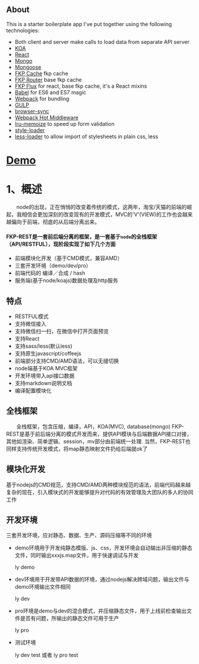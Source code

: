 ## About

This is a starter boilerplate app I've put together using the following technologies:

* Both client and server make calls to load data from separate API server
* [KOA](https://github.com/koajs/koa)
* [React](https://github.com/facebook/react)
* [Mongo](https://github.com/mongodb/mongo)
* [Mongoose](https://github.com/Automattic/mongoose)
* [FKP Cache](#) fkp cache
* [FKP Router](#) base fkp cache
* [FKP Flux](#) for react, base fkp cache, it's a React mixins
* [Babel](http://babeljs.io) for ES6 and ES7 magic
* [Webpack](http://webpack.github.io) for bundling
* [GULP](https://github.com/gulpjs/gulp)
* [browser-sync](https://github.com/BrowserSync/browser-sync)
* [Webpack Hot Middleware](https://github.com/glenjamin/webpack-hot-middleware)
* [lru-memoize](https://github.com/erikras/lru-memoize) to speed up form validation
* [style-loader](https://github.com/webpack/style-loader)  
* [less-loader](https://github.com/webpack/less-loader) to allow import of stylesheets in plain css, less

# [Demo](http://www.agzgz.com)

# 1、概述  
&#160; &#160; &#160; &#160;node的出现，正在悄悄的改变着传统的模式，这两年，淘宝/天猫的前端的崛起，我相信会更加深刻的改变现有的开发模式，MVC的'V'(VIEW)的工作也会越来越偏向于前端，彻底的从后端分离出来。  


#### FKP-REST是一套前后端分离的框架，是一套基于`node`的全栈框架（API/RESTFUL），现阶段实现了如下几个方面  
* 前端模块化开发（基于CMD模式，兼容AMD）
* 三套开发环境（demo/dev/pro）
* 前端代码的 编译／合成 / hash
* 服务端(基于node/koajs)数据处理及http服务  

## 特点
* RESTFUL模式  
* 支持微信接入  
* 支持微信扫一扫，在微信中打开页面预览  
* 支持React  
* 支持sass/less(默认less)  
* 支持原生javascript/coffeejs  
* 前端部分支持CMD/AMD语法，可以无缝切换  
* node端基于KOA MVC框架  
* 开发环境带入api接口数据  
* 支持markdown说明文档  
* 编译配置模块化  

## 全栈框架  
&#160; &#160; &#160; &#160;全栈框架，包含压缩，编译，API，KOA(MVC), database(mongo)
FKP-REST是基于前后端分离的模式开发而来，提供API模块与后端数据API接口对接，其他如渲染、简单逻辑、session，mv部分由前端统一处理.
当然，FKP-REST也同样支持传统开发模式，将map静态映射文件扔给后端就ok了  

## 模块化开发  
基于nodejs的CMD规范，支持CMD/AMD两种模块规范的语法，前端代码越来越复杂的现在，引入模块式的开发能够提升对代码的有效管理及大团队的多人的协同工作

## 开发环境  
三套开发环境，应对静态、数据、生产、源码压缩等不同的环境  
* demo环境用于开发纯静态模版、js、css，开发环境会自动输出非压缩的静态文件，同时输出xxxjs.map文件，用于快速调试与开发    

    ly demo  

* dev环境用于开发带API数据的环境，通过nodejs解决跨域问题，输出文件与demo环境输出文件相同   

    ly dev  

* pro环境是demo与dev的混合模式，并压缩静态文件，用于上线前检查输出文件是否有问题，所输出的静态文件可用于生产  

    ly pro  

* 测试环境  

    ly dev test 或者
    ly pro test  
